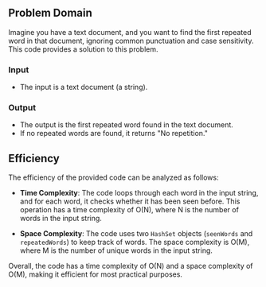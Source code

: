 ## Problem Domain

Imagine you have a text document, and you want to find the first repeated word in that document, ignoring common punctuation and case sensitivity. This code provides a solution to this problem.

### Input
- The input is a text document (a string).

### Output
- The output is the first repeated word found in the text document.
- If no repeated words are found, it returns "No repetition."

## Efficiency

The efficiency of the provided code can be analyzed as follows:

- **Time Complexity**: The code loops through each word in the input string, and for each word, it checks whether it has been seen before. This operation has a time complexity of O(N), where N is the number of words in the input string.

- **Space Complexity**: The code uses two `HashSet` objects (`seenWords` and `repeatedWords`) to keep track of words. The space complexity is O(M), where M is the number of unique words in the input string.

Overall, the code has a time complexity of O(N) and a space complexity of O(M), making it efficient for most practical purposes.
